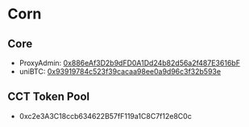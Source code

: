 # Corn
## Core
- ProxyAdmin: [0x886eAf3D2b9dFD0A1Dd24b82d56a2f487E3616bF](https://cornscan.io/address/0x886eAf3D2b9dFD0A1Dd24b82d56a2f487E3616bF)
- uniBTC: [0x93919784c523f39cacaa98ee0a9d96c3f32b593e](https://cornscan.io/token/0x93919784C523f39CACaa98Ee0a9d96c3F32b593e/contract/readProxyContract)


## CCT Token Pool
- 0xc2e3A3C18ccb634622B57fF119a1C8C7f12e8C0c
